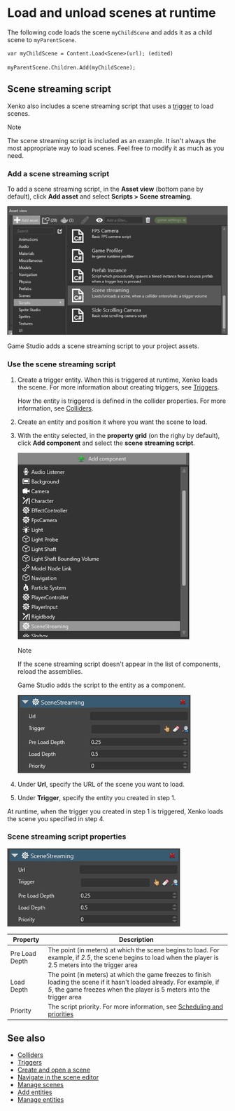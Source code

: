 # Load and unload scenes at runtime

The following code loads the scene `myChildScene` and adds it as a child scene to `myParentScene`.

```
var myChildScene = Content.Load<Scene>(url); (edited)
  
myParentScene.Children.Add(myChildScene);
```

## Scene streaming script

Xenko also includes a scene streaming script that uses a [trigger](../physics/triggers.md) to load scenes. 

>[!Note]
>The scene streaming script is included as an example. It isn't always the most appropriate way to load scenes. Feel free to modify it as much as you need.

### Add a scene streaming script

To add a scene streaming script, in the **Asset view** (bottom pane by default), click **Add asset** and select **Scripts > Scene streaming**.

![Scene streaming script](media/scene-streaming-script.png)

Game Studio adds a scene streaming script to your project assets.

### Use the scene streaming script

1. Create a trigger entity. When this is triggered at runtime, Xenko loads the scene. For more information about creating triggers, see [Triggers](../physics/triggers.md).

    How the entity is triggered is defined in the collider properties. For more information, see [Colliders](../physics/colliders.md).

2. Create an entity and position it where you want the scene to load.

3. With the entity selected, in the **property grid** (on the righy by default), click **Add component** and select the **scene streaming script**.

    ![Add script](media/add-scene-streaming-script.png)

    >[!Note]
    >If the scene streaming script doesn't appear in the list of components, reload the assemblies.

    Game Studio adds the script to the entity as a component.

    ![Scene streaming properties](media/scene-streaming-script-properties.png)

4. Under **Url**, specify the URL of the scene you want to load.

5. Under **Trigger**, specify the entity you created in step 1.

At runtime, when the trigger you created in step 1 is triggered, Xenko loads the scene you specified in step 4.

### Scene streaming script properties

![Scene streaming properties](media/scene-streaming-script-properties.png)

| Property       | Description                                                                                                                                                                                            |
|----------------|--------------------------------------------------------------------------------------------------------------------------------------------------------------------------------------------------------|
| Pre Load Depth | The point (in meters) at which the scene begins to load. For example, if *2.5*, the scene begins to load when the player is 2.5 meters into the trigger area                                          |
| Load Depth     | The point (in meters) at which the game freezes to finish loading the scene if it hasn't loaded already. For example, if *5*, the game freezes when the player is 5 meters into the trigger area |
| Priority       | The script priority. For more information, see [Scheduling and priorities](../scripts/scheduling-and-priorities.md)                                                                                                              |
## See also

* [Colliders](../physics/colliders.md)
* [Triggers](../physics/triggers.md)
* [Create and open a scene](create-a-scene.md)
* [Navigate in the scene editor](navigate-in-the-scene-editor.md)
* [Manage scenes](manage-scenes.md)
* [Add entities](add-entities.md)
* [Manage entities](manage-entities.md)